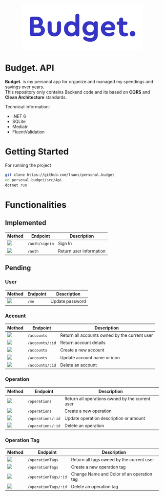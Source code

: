 <p align="center">
    <img src="./doc/logo.png" />
</p>

# Budget. API

**Budget.** is my personal app for organize and managed my spendings and savings over years.\
This repository only contains Backend code and its based on **CQRS** and **Clean Architecture** standards.

Technical information:
- .NET 6
- SQLite
- Mediatr
- FluentValidation

# Getting Started

For running the project

```bash
git clone https://github.com/lnans/personal.budget
cd personal.budget/src/Api
dotnet run
```

# Functionalities

Implemented
---

| Method                                                       | Endpoint       | Description             |
|--------------------------------------------------------------|----------------|-------------------------|
| ![](https://img.shields.io/badge/-POST-49cc90?style=plastic) | `/auth/signin` | Sign In                 |
| ![](https://img.shields.io/badge/-GET-61affe?style=plastic)  | `/auth`        | Return user information |

Pending
---
### User
| Method                                                        | Endpoint | Description             |
|---------------------------------------------------------------|----------|-------------------------|
| ![](https://img.shields.io/badge/-PATCH-50e3c2?style=plastic) | `/me`    | Update password         |

### Account
| Method                                                         | Endpoint        | Description                                   |
|----------------------------------------------------------------|-----------------|-----------------------------------------------|
| ![](https://img.shields.io/badge/-GET-61affe?style=plastic)    | `/accounts`     | Return all accounts owned by the current user |
| ![](https://img.shields.io/badge/-GET-61affe?style=plastic)    | `/accounts/:id` | Return account details                        |
| ![](https://img.shields.io/badge/-POST-49cc90?style=plastic)   | `/accounts`     | Create a new account                          |
| ![](https://img.shields.io/badge/-PATCH-50e3c2?style=plastic)  | `/accounts`     | Update account name or icon                   |
| ![](https://img.shields.io/badge/-DELETE-f93e3e?style=plastic) | `/accounts/:id` | Delete an account                             |

### Operation
| Method                                                         | Endpoint          | Description                                     |
|----------------------------------------------------------------|-------------------|-------------------------------------------------|
| ![](https://img.shields.io/badge/-GET-61affe?style=plastic)    | `/operations`     | Return all operations owned by the current user |
| ![](https://img.shields.io/badge/-POST-49cc90?style=plastic)   | `/operations`     | Create a new operation                          |
| ![](https://img.shields.io/badge/-PATCH-50e3c2?style=plastic)  | `/operations/:id` | Update operation description or amount          |
| ![](https://img.shields.io/badge/-DELETE-f93e3e?style=plastic) | `/operations/:id` | Delete an operation                             |

### Operation Tag
| Method                                                         | Endpoint              | Description                               |
|----------------------------------------------------------------|-----------------------|-------------------------------------------|
| ![](https://img.shields.io/badge/-GET-61affe?style=plastic)    | `/operationTags`      | Return all tags owned by the current user |
| ![](https://img.shields.io/badge/-POST-49cc90?style=plastic)   | `/operationTags`      | Create a new operation tag                |
| ![](https://img.shields.io/badge/-PUT-fca130?style=plastic)    | `/operationTags/:id`  | Change Name and Color of an operation tag |
| ![](https://img.shields.io/badge/-DELETE-f93e3e?style=plastic) | `/operationTags/:id`  | Delete an operation tag                   |
